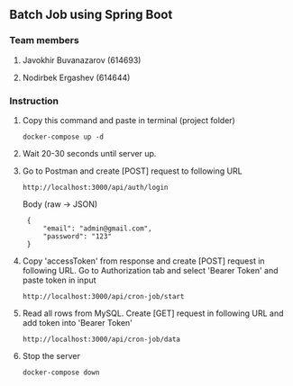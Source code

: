 ## Batch Job using Spring Boot

### Team members

1. Javokhir Buvanazarov (614693)

2. Nodirbek Ergashev (614644)

### Instruction

1. Copy this command and paste in terminal (project folder)
   ```
   docker-compose up -d
   ```

2. Wait 20-30 seconds until server up. 

3. Go to Postman and create [POST] request to following URL
   ```
   http://localhost:3000/api/auth/login
   ```
   Body (raw -> JSON)
   ```
    {
        "email": "admin@gmail.com",
        "password": "123"
    }
   ```

4. Copy 'accessToken' from response and create [POST] request in following URL. Go to Authorization tab and select 'Bearer Token' and paste token in input
   ```
   http://localhost:3000/api/cron-job/start
   ```

5. Read all rows from MySQL. Create [GET] request in following URL and add token into 'Bearer Token'
   ```
   http://localhost:3000/api/cron-job/data
   ```

6. Stop the server
   ```
   docker-compose down
   ```